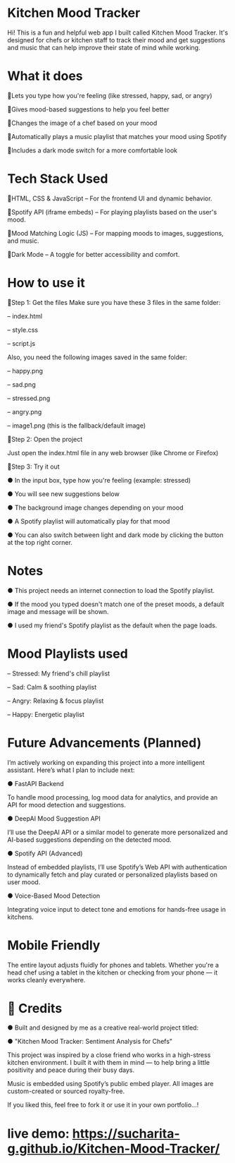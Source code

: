 # ******Kitchen Mood Tracker******


Hi! This is a fun and helpful web app I built called Kitchen Mood Tracker. It's designed for chefs or kitchen staff to track their mood and get suggestions and music that can help improve their state of mind while working.

# What it does
🔸Lets you type how you're feeling (like stressed, happy, sad, or angry)

🔸Gives mood-based suggestions to help you feel better

🔸Changes the image of a chef based on your mood

🔸Automatically plays a music playlist that matches your mood using Spotify

🔸Includes a dark mode switch for a more comfortable look

# Tech Stack Used

🔸HTML, CSS & JavaScript – For the frontend UI and dynamic behavior.

🔸Spotify API (iframe embeds) – For playing playlists based on the user's mood.

🔸Mood Matching Logic (JS) – For mapping moods to images, suggestions, and music.

🔸Dark Mode – A toggle for better accessibility and comfort.

# How to use it

🔸Step 1: Get the files
  Make sure you have these 3 files in the same folder:

 –  index.html

 –  style.css

 –  script.js

  Also, you need the following images saved in the same folder:

 –  happy.png

 –  sad.png

 –  stressed.png

 –  angry.png

 –  image1.png (this is the fallback/default image)

🔸Step 2: Open the project
  
  Just open the index.html file in any web browser (like Chrome or Firefox)

🔸Step 3: Try it out

 ● In the input box, type how you're feeling (example: stressed)

 ● You will see new suggestions below

 ● The background image changes depending on your mood

 ● A Spotify playlist will automatically play for that mood

 ● You can also switch between light and dark mode by clicking the button at the top right corner.

# Notes
  
  ● This project needs an internet connection to load the Spotify playlist.

  ● If the mood you typed doesn't match one of the preset moods, a default image and message will be shown.

  ● I used my friend's Spotify playlist as the default when the page loads.

# Mood Playlists used
  
 –  Stressed: My friend's chill playlist

 –  Sad: Calm & soothing playlist

 –  Angry: Relaxing & focus playlist

 –  Happy: Energetic playlist

# Future Advancements (Planned)
 
  I’m actively working on expanding this project into a more intelligent assistant. Here’s what I plan to include next:

 ● FastAPI Backend

  To handle mood processing, log mood data for analytics, and provide an API for mood detection and suggestions.

 ● DeepAI Mood Suggestion API

  I’ll use the DeepAI API or a similar model to generate more personalized and AI-based suggestions depending on the detected mood.

 ●  Spotify API (Advanced)

  Instead of embedded playlists, I’ll use Spotify’s Web API with authentication to dynamically fetch and play curated or personalized playlists based on user mood.

 ●  Voice-Based Mood Detection

  Integrating voice input to detect tone and emotions for hands-free usage in kitchens.

# Mobile Friendly

  The entire layout adjusts fluidly for phones and tablets. Whether you're a head chef using a tablet in the kitchen or checking from your phone — it works cleanly everywhere.


# 🙏 Credits
   
  ● Built and designed by me as a creative real-world project titled:

  ● "Kitchen Mood Tracker: Sentiment Analysis for Chefs"

This project was inspired by a close friend who works in a high-stress kitchen environment. I built it with them in mind — to help bring a little positivity and peace during their busy days.

Music is embedded using Spotify’s public embed player. All images are custom-created or sourced royalty-free.

If you liked this, feel free to fork it or use it in your own portfolio...!

# live demo: https://sucharita-g.github.io/Kitchen-Mood-Tracker/

